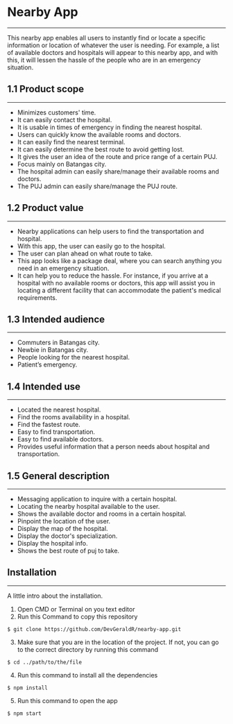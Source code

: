 # Nearby App
***
This nearby app enables all users to instantly find or locate a specific information or location of whatever the user is needing. For example, a list of available doctors and hospitals will appear to this nearby app, and with this, it will lessen the hassle of the people who are in an emergency situation. 

## 1.1 Product scope 
***
* Minimizes customers' time.
* It can easily contact the hospital.
* It is usable in times of emergency in finding the nearest hospital.
* Users can quickly know the available rooms and doctors.
* It can easily find the nearest terminal.
* It can easily determine the best route to avoid getting lost.
* It gives the user an idea of the route and price range of a certain PUJ.
* Focus mainly on Batangas city.
* The hospital admin can easily share/manage their available rooms and doctors.
* The PUJ admin can easily share/manage the PUJ route.

## 1.2 Product value 
***
* Nearby applications can help users to find the transportation and hospital.
* With this app, the user can easily go to the hospital.
* The user can plan ahead on what route to take.
* This app looks like a package deal, where you can search anything you need in an emergency situation.
* It can help you to reduce the hassle. For instance, if you arrive at a hospital with no available rooms or doctors, this app will assist you in locating a different facility that can accommodate the patient's medical requirements.

## 1.3 Intended audience 
***
* Commuters in Batangas city.
* Newbie in Batangas city.
* People looking for the nearest hospital.
* Patient’s emergency.
## 1.4 Intended use 
***
* Located the nearest hospital.
* Find the rooms availability in a hospital.
* Find the fastest route.
* Easy to find transportation.
* Easy to find available doctors.
* Provides useful information that a person needs about hospital and transportation.

## 1.5 General description 
***
* Messaging application to inquire with a certain hospital.
* Locating the nearby hospital available to the user.
* Shows the available doctor and rooms in a certain hospital.
* Pinpoint the location of the user.
* Display the map of the hospital.
* Display the doctor's specialization.
* Display the hospital info.
* Shows the best route of puj to take.

## Installation
***
A little intro about the installation. 
1. Open CMD or Terminal on you text editor
2. Run this Command to copy this repository
```
$ git clone https://github.com/DevGeraldR/nearby-app.git
```
3. Make sure that you are in the location of the project. If not, you can go to the correct directory by running this command
```
$ cd ../path/to/the/file
```
4. Run this command to install all the dependencies
```
$ npm install
```
5. Run this command to open the app
```
$ npm start
```
